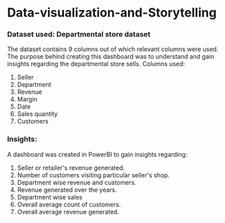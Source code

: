 # Data-visualization-and-Storytelling
### Dataset used: Departmental store dataset
The dataset contains 9 columns out of which relevant columns were used.
The purpose behind creating this dashboard was to understand and gain insights regarding the departmental store sells.
Columns used:
1. Seller
2. Department
3. Revenue
4. Margin
5. Date
6. Sales quantity
7. Customers

### Insights:
A dashboard was created in PowerBI to gain insights regarding:
1. Seller or retailer's revenue generated.
2. Number of customers visiting particular seller's shop.
3. Department wise revenue and customers.
4. Revenue generated over the years.
5. Department wise sales
6. Overall average count of customers.
7. Overall average revenue generated.
   
   
